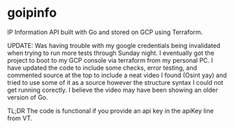 # goipinfo
IP Information API built with Go and stored on GCP using Terraform.
  
UPDATE:
Was having trouble with my google credentials being invalidated when trying to run more tests through Sunday night. I eventually got the project to boot to my GCP console via terraform from my personal PC. I have updated the code to include some checks, error testing, and commented source at the top to include a neat video I found (Osint yay) and tried to use some of it as a source however the structure syntax I could not get running corectly. I believe the video may have been showing an older version of Go. 

TL;DR The code is functional if you provide an api key in the apiKey line from VT. 
